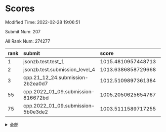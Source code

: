 # Scores

Modified Time: 2022-02-28 19:06:51

Submit Num: 207

All Rank Num: 274277

| rank |               submit               |       score        |       sigma        | pk_num |
| :--- | :--------------------------------- | :----------------- | :----------------- | :----- |
| 1    | jsonzb.test.test_1                 | 1015.4810957448713 | 0.8381710687975316 | 5301   |
| 2    | jsonzb.test.submission_level_4     | 1013.6386858729668 | 0.8212170726656619 | 5303   |
| 3    | cpp.21_12_24.submission-2b2ea0d7   | 1012.5109897361384 | 0.7910959389158291 | 5300   |
| 55   | cpp.2022_01_09.submission-816672bd | 1005.2050625654767 | 0.7335103689622363 | 5299   |
| 75   | cpp.2022_01_09.submission-5b0e3de2 | 1003.5111589717255 | 0.7290675332941874 | 5299   |


<details>
<summary>全部</summary>

| rank |                 submit                 |       score        |       sigma        | pk_num |
| :--- | :------------------------------------- | :----------------- | :----------------- | :----- |
| 1    | jsonzb.test.test_1                     | 1015.4810957448713 | 0.8381710687975316 | 5301   |
| 2    | jsonzb.test.submission_level_4         | 1013.6386858729668 | 0.8212170726656619 | 5303   |
| 3    | cpp.21_12_24.submission-2b2ea0d7       | 1012.5109897361384 | 0.7910959389158291 | 5300   |
| 4    | gobigger.level_3.submission_level_3_5  | 1011.9017677725416 | 0.8062145845708063 | 5300   |
| 5    | gobigger.level_3.submission_level_3_19 | 1011.8069778277348 | 0.7500718118272353 | 5301   |
| 6    | gobigger.level_3.submission_level_3_3  | 1011.5919984898961 | 0.7745598838670626 | 5304   |
| 7    | gobigger.level_3.submission_level_3_11 | 1011.4617164916998 | 0.7787640175428362 | 5298   |
| 8    | gobigger.level_3.submission_level_3_40 | 1011.2614308996182 | 0.7704619930885204 | 5300   |
| 9    | gobigger.level_3.submission_level_3_24 | 1011.2310664052636 | 0.7479600650084749 | 5300   |
| 10   | gobigger.level_3.submission_level_3_33 | 1011.1505425016421 | 0.7798711052991083 | 5301   |
| 11   | gobigger.level_3.submission_level_3_29 | 1011.1109938410164 | 0.7518206306505929 | 5297   |
| 12   | gobigger.level_3.submission_level_3_42 | 1011.0426575829568 | 0.753822815418526  | 5304   |
| 13   | gobigger.level_3.submission_level_3_22 | 1010.9795511646291 | 0.7795514948015984 | 5300   |
| 14   | gobigger.level_3.submission_level_3_38 | 1010.9677401196051 | 0.749787589337146  | 5304   |
| 15   | gobigger.level_3.submission_level_3_23 | 1010.9191638887713 | 0.7501968647589726 | 5300   |
| 16   | gobigger.level_3.submission_level_3_37 | 1010.6969029790857 | 0.7870892422049705 | 5298   |
| 17   | gobigger.level_3.submission_level_3_39 | 1010.5479786920388 | 0.7781214513887585 | 5300   |
| 18   | gobigger.level_3.submission_level_3_28 | 1010.4945416683123 | 0.7463835341705425 | 5299   |
| 19   | gobigger.level_3.submission_level_3_15 | 1010.4806805082027 | 0.7691064318019688 | 5302   |
| 20   | gobigger.level_3.submission_level_3_25 | 1010.4437745628911 | 0.7636163967348104 | 5296   |
| 21   | gobigger.level_3.submission_level_3_35 | 1010.384272550215  | 0.7561571961587197 | 5300   |
| 22   | gobigger.level_3.submission_level_3_12 | 1010.3403416829434 | 0.7423799963864147 | 5301   |
| 23   | gobigger.level_3.submission_level_3_34 | 1010.327204644005  | 0.7590809751923786 | 5301   |
| 24   | gobigger.level_3.submission_level_3_44 | 1010.298686673009  | 0.7568188713212114 | 5293   |
| 25   | gobigger.level_3.submission_level_3_18 | 1010.2704511233351 | 0.7616974969149294 | 5298   |
| 26   | gobigger.level_3.submission_level_3_20 | 1010.2383443673197 | 0.7721737508374797 | 5301   |
| 27   | gobigger.level_3.submission_level_3_49 | 1010.1698964571256 | 0.75649173890232   | 5302   |
| 28   | gobigger.level_3.submission_level_3_36 | 1010.1677771615986 | 0.7688349259193419 | 5306   |
| 29   | gobigger.level_3.submission_level_3_4  | 1010.1337863682041 | 0.7408413665926574 | 5302   |
| 30   | gobigger.level_3.submission_level_3_14 | 1010.1264165991165 | 0.7763636566043205 | 5301   |
| 31   | gobigger.level_3.submission_level_3_45 | 1010.1146408817609 | 0.7549478042455812 | 5295   |
| 32   | gobigger.level_3.submission_level_3_17 | 1010.1072164070009 | 0.7581506220673112 | 5299   |
| 33   | gobigger.level_3.submission_level_3_16 | 1010.1012266561135 | 0.7609746819292016 | 5303   |
| 34   | gobigger.level_3.submission_level_3_41 | 1010.098360493871  | 0.745026159654852  | 5301   |
| 35   | gobigger.level_3.submission_level_3_0  | 1010.0214884837844 | 0.7505760743080759 | 5299   |
| 36   | gobigger.level_3.submission_level_3_48 | 1010.0201498148758 | 0.7729185042486646 | 5301   |
| 37   | gobigger.level_3.submission_level_3_8  | 1009.9249129808452 | 0.7917369134902159 | 5299   |
| 38   | gobigger.level_3.submission_level_3_30 | 1009.8959931956658 | 0.7750735726278402 | 5299   |
| 39   | gobigger.level_3.submission_level_3_31 | 1009.8446658462544 | 0.7452410079909287 | 5299   |
| 40   | gobigger.level_3.submission_level_3_2  | 1009.8157230752854 | 0.7720814967609676 | 5305   |
| 41   | gobigger.level_3.submission_level_3_1  | 1009.7954064008644 | 0.7837104592556907 | 5304   |
| 42   | gobigger.level_3.submission_level_3_26 | 1009.7368276041336 | 0.7649891753463024 | 5299   |
| 43   | gobigger.level_3.submission_level_3_47 | 1009.6858248384613 | 0.7490783744693231 | 5300   |
| 44   | gobigger.level_3.submission_level_3_32 | 1009.6523583918981 | 0.7700974388728625 | 5302   |
| 45   | gobigger.level_3.submission_level_3_46 | 1009.5195990889266 | 0.7491079326887381 | 5299   |
| 46   | gobigger.level_3.submission_level_3_6  | 1009.4598050089292 | 0.7356150794384293 | 5298   |
| 47   | gobigger.level_3.submission_level_3_43 | 1009.4113079806594 | 0.757482486568828  | 5298   |
| 48   | gobigger.level_3.submission_level_3_27 | 1009.2378668979085 | 0.7427804894637037 | 5300   |
| 49   | gobigger.level_3.submission_level_3_10 | 1008.9092155451358 | 0.7126575791311109 | 5297   |
| 50   | gobigger.level_3.submission_level_3_21 | 1008.8618974050535 | 0.737300364473353  | 5298   |
| 51   | gobigger.level_3.submission_level_3_13 | 1008.6984366351072 | 0.7364237704221063 | 5300   |
| 52   | gobigger.level_3.submission_level_3_9  | 1008.5391062226721 | 0.7453877229721818 | 5297   |
| 53   | gobigger.level_3.submission_level_3_7  | 1008.2378164900467 | 0.7339694310242589 | 5297   |
| 54   | gobigger.level_1.submission_level_1_36 | 1005.7662323121681 | 0.7404462048063173 | 5299   |
| 55   | cpp.2022_01_09.submission-816672bd     | 1005.2050625654767 | 0.7335103689622363 | 5299   |
| 56   | gobigger.level_1.submission_level_1_39 | 1004.9935395963741 | 0.713855757436548  | 5299   |
| 57   | gobigger.level_1.submission_level_1_49 | 1004.4110552596562 | 0.7154573722538603 | 5299   |
| 58   | gobigger.level_1.submission_level_1_5  | 1004.4079297330891 | 0.7237776937873852 | 5305   |
| 59   | gobigger.level_1.submission_level_1_23 | 1004.3329789664383 | 0.7246413041273831 | 5301   |
| 60   | gobigger.level_1.submission_level_1_6  | 1004.3208658221972 | 0.7227030186797789 | 5302   |
| 61   | gobigger.level_1.submission_level_1_35 | 1004.3163891104366 | 0.7204448784524295 | 5298   |
| 62   | gobigger.level_1.submission_level_1_25 | 1004.2622255172637 | 0.7168704295634415 | 5300   |
| 63   | gobigger.level_1.submission_level_1_32 | 1004.2521693624661 | 0.733777796198866  | 5298   |
| 64   | gobigger.level_1.submission_level_1_43 | 1004.2477161100242 | 0.7233697315032239 | 5300   |
| 65   | gobigger.level_1.submission_level_1_29 | 1004.2129904444322 | 0.7163576885544704 | 5298   |
| 66   | gobigger.level_1.submission_level_1_14 | 1004.0674073495285 | 0.7228384574419926 | 5299   |
| 67   | gobigger.level_1.submission_level_1_47 | 1004.0011665545245 | 0.7133633519171343 | 5303   |
| 68   | gobigger.level_1.submission_level_1_22 | 1003.9311050251686 | 0.7169298291938914 | 5304   |
| 69   | gobigger.level_1.submission_level_1_12 | 1003.8321327475006 | 0.7150204550588308 | 5300   |
| 70   | gobigger.level_1.submission_level_1_33 | 1003.763922716873  | 0.7124140159871983 | 5302   |
| 71   | gobigger.level_1.submission_level_1_31 | 1003.7334554206427 | 0.7234940995078653 | 5300   |
| 72   | gobigger.level_1.submission_level_1_8  | 1003.6169679853363 | 0.7125632397444986 | 5301   |
| 73   | gobigger.level_1.submission_level_1_27 | 1003.588297935454  | 0.7218604418503763 | 5293   |
| 74   | gobigger.level_1.submission_level_1_7  | 1003.5269597887759 | 0.7105577877664134 | 5298   |
| 75   | cpp.2022_01_09.submission-5b0e3de2     | 1003.5111589717255 | 0.7290675332941874 | 5299   |
| 76   | gobigger.level_1.submission_level_1_2  | 1003.4994159296833 | 0.7279787893689785 | 5302   |
| 77   | gobigger.level_1.submission_level_1_45 | 1003.4203110686223 | 0.716714404062877  | 5298   |
| 78   | gobigger.level_1.submission_level_1_11 | 1003.411873663402  | 0.7169222877187572 | 5303   |
| 79   | gobigger.level_1.submission_level_1_26 | 1003.3881634223976 | 0.7290700547665769 | 5305   |
| 80   | gobigger.level_1.submission_level_1_46 | 1003.369272482834  | 0.7178362293661195 | 5301   |
| 81   | gobigger.level_1.submission_level_1_44 | 1003.3352193814007 | 0.7217638644656634 | 5298   |
| 82   | gobigger.level_1.submission_level_1_21 | 1003.2588137709414 | 0.7262255041909026 | 5307   |
| 83   | gobigger.level_1.submission_level_1_17 | 1003.2156544111523 | 0.7141057636442495 | 5303   |
| 84   | gobigger.level_1.submission_level_1_1  | 1003.1583864020865 | 0.7079896144798765 | 5303   |
| 85   | gobigger.level_1.submission_level_1_4  | 1003.1282956910212 | 0.7153908911583287 | 5301   |
| 86   | gobigger.level_1.submission_level_1_19 | 1003.1062667487369 | 0.7225871876763592 | 5300   |
| 87   | gobigger.level_1.submission_level_1_13 | 1002.9348425854656 | 0.7178822035008455 | 5302   |
| 88   | gobigger.level_1.submission_level_1_3  | 1002.820548883088  | 0.7183892005069731 | 5301   |
| 89   | gobigger.level_1.submission_level_1_9  | 1002.8071008727786 | 0.7270165880892747 | 5301   |
| 90   | gobigger.level_1.submission_level_1_10 | 1002.7976907853354 | 0.7199030873917451 | 5299   |
| 91   | gobigger.level_1.submission_level_1_34 | 1002.7880678563774 | 0.7194171773145253 | 5298   |
| 92   | gobigger.level_1.submission_level_1_18 | 1002.7641547219037 | 0.7141174060530685 | 5300   |
| 93   | gobigger.level_1.submission_level_1_0  | 1002.7327138123147 | 0.7131215629045293 | 5298   |
| 94   | gobigger.level_1.submission_level_1_38 | 1002.7297932404766 | 0.7133065271112288 | 5306   |
| 95   | gobigger.level_1.submission_level_1_30 | 1002.6341884253468 | 0.7124012237376319 | 5299   |
| 96   | gobigger.level_1.submission_level_1_28 | 1002.5895052793409 | 0.7174367310006945 | 5298   |
| 97   | gobigger.level_1.submission_level_1_20 | 1002.5370400231787 | 0.7167388845231847 | 5297   |
| 98   | gobigger.level_1.submission_level_1_40 | 1002.5234425698769 | 0.7213825787504204 | 5295   |
| 99   | gobigger.level_1.submission_level_1_48 | 1002.4774042284945 | 0.710056188149129  | 5299   |
| 100  | gobigger.level_1.submission_level_1_37 | 1002.1812039804054 | 0.7305836307267112 | 5299   |
| 101  | gobigger.level_1.submission_level_1_24 | 1002.1397916220405 | 0.713064642907207  | 5302   |
| 102  | gobigger.level_1.submission_level_1_42 | 1002.0925626827684 | 0.7197837363032255 | 5295   |
| 103  | gobigger.level_1.submission_level_1_41 | 1001.9012873630926 | 0.7194276677483895 | 5299   |
| 104  | gobigger.level_1.submission_level_1_16 | 1001.6153062458366 | 0.7102855670854468 | 5301   |
| 105  | gobigger.level_1.submission_level_1_15 | 1001.6044625426338 | 0.715670024217762  | 5300   |
| 106  | gobigger.random.submission_random_18   | 997.1767540022445  | 0.703523252174978  | 5298   |
| 107  | gobigger.random.submission_random_45   | 997.1318758620371  | 0.7095595152141672 | 5296   |
| 108  | gobigger.random.submission_random_42   | 997.0971697503012  | 0.6897039475745929 | 5299   |
| 109  | gobigger.random.submission_random_43   | 996.9766787970257  | 0.703003883032753  | 5303   |
| 110  | gobigger.random.submission_random_39   | 996.8500321841157  | 0.7088866361904953 | 5300   |
| 111  | gobigger.random.submission_random_20   | 996.8249115173119  | 0.7168503877335778 | 5300   |
| 112  | gobigger.random.submission_random_31   | 996.8019081088826  | 0.7087707695566483 | 5302   |
| 113  | gobigger.random.submission_random_24   | 996.76388558681    | 0.6993435477002837 | 5301   |
| 114  | gobigger.random.submission_random_1    | 996.7503289993996  | 0.7097508515073269 | 5298   |
| 115  | gobigger.random.submission_random_0    | 996.7427565271959  | 0.7041488203187294 | 5294   |
| 116  | gobigger.random.submission_random_16   | 996.6823375053337  | 0.7126903383182154 | 5294   |
| 117  | gobigger.random.submission_random_40   | 996.6378921115249  | 0.7092074070142478 | 5306   |
| 118  | gobigger.random.submission_random_49   | 996.5542428438295  | 0.72074169187813   | 5303   |
| 119  | gobigger.random.submission_random_12   | 996.5315006530752  | 0.7199724636165438 | 5301   |
| 120  | gobigger.random.submission_random_15   | 996.4855455423519  | 0.7070237561155918 | 5301   |
| 121  | gobigger.random.submission_random_29   | 996.4833497470289  | 0.7351426271802697 | 5304   |
| 122  | gobigger.random.submission_random_36   | 996.4551060969359  | 0.7207625019601612 | 5300   |
| 123  | gobigger.random.submission_random_21   | 996.2635088200363  | 0.7105840804205537 | 5298   |
| 124  | gobigger.random.submission_random_27   | 996.2606255277082  | 0.7076930188082469 | 5298   |
| 125  | gobigger.random.submission_random_4    | 996.2363842310348  | 0.7169512480193774 | 5296   |
| 126  | gobigger.random.submission_random_5    | 996.1532116493823  | 0.7071141364921812 | 5305   |
| 127  | gobigger.random.submission_random_41   | 996.1472740325535  | 0.7107785124912659 | 5302   |
| 128  | gobigger.random.submission_random_25   | 996.136945662486   | 0.713079176295574  | 5298   |
| 129  | gobigger.random.submission_random_28   | 996.0723355386408  | 0.7159335194469001 | 5297   |
| 130  | gobigger.random.submission_random_35   | 996.0649163770963  | 0.7103109902461251 | 5299   |
| 131  | gobigger.random.submission_random_2    | 996.0553438804327  | 0.7360013606771999 | 5301   |
| 132  | gobigger.random.submission_random_22   | 996.0371552698587  | 0.7099060862173763 | 5295   |
| 133  | gobigger.random.submission_random_37   | 996.0274412176541  | 0.702399672090576  | 5301   |
| 134  | gobigger.random.submission_random_33   | 996.0230404635272  | 0.7142267036894071 | 5303   |
| 135  | gobigger.random.submission_random_9    | 995.9787558049212  | 0.7044927778251268 | 5302   |
| 136  | gobigger.random.submission_random_10   | 995.9665649291055  | 0.707997870271502  | 5303   |
| 137  | gobigger.random.submission_random_48   | 995.8625819322234  | 0.7163681832749664 | 5297   |
| 138  | gobigger.random.submission_random_3    | 995.7760954416233  | 0.7116247709616002 | 5298   |
| 139  | gobigger.random.submission_random_32   | 995.6592925187201  | 0.7202808277262882 | 5301   |
| 140  | gobigger.random.submission_random_7    | 995.5663941176996  | 0.7077196672790936 | 5301   |
| 141  | gobigger.random.submission_random_19   | 995.5006948940487  | 0.7062176240712909 | 5303   |
| 142  | gobigger.random.submission_random_8    | 995.4894670619741  | 0.7113623419124864 | 5299   |
| 143  | gobigger.random.submission_random_14   | 995.4080038388297  | 0.7028244704763479 | 5301   |
| 144  | gobigger.random.submission_random_44   | 995.364087539184   | 0.7073405684242479 | 5299   |
| 145  | gobigger.random.submission_random_11   | 995.2991162952692  | 0.7120816719297187 | 5293   |
| 146  | gobigger.random.submission_random_38   | 995.2710882541596  | 0.7126609945395347 | 5296   |
| 147  | gobigger.random.submission_random_17   | 995.2632432876075  | 0.7312586688257708 | 5302   |
| 148  | gobigger.random.submission_random_13   | 995.2067100843665  | 0.7119257963093923 | 5305   |
| 149  | gobigger.random.submission_random_34   | 995.060904728912   | 0.7137537330850027 | 5297   |
| 150  | gobigger.random.submission_random_46   | 994.9937373932675  | 0.7100170727334276 | 5298   |
| 151  | gobigger.random.submission_random_23   | 994.9849598590846  | 0.7000602552141196 | 5299   |
| 152  | gobigger.random.submission_random_30   | 994.809431366918   | 0.7311188118489468 | 5301   |
| 153  | gobigger.random.submission_random_26   | 994.6660876185477  | 0.7234771125991823 | 5300   |
| 154  | gobigger.random.submission_random_6    | 994.4292478492799  | 0.72138463954027   | 5297   |
| 155  | gobigger.random.submission_random_47   | 994.3854385345624  | 0.712390578927883  | 5301   |
| 156  | gobigger.level_2.submission_level_2_27 | 993.9794479535001  | 0.7340470547482728 | 5298   |
| 157  | gobigger.level_2.submission_level_2_28 | 993.4239026746126  | 0.7529399936236623 | 5299   |
| 158  | gobigger.level_2.submission_level_2_21 | 993.3822947335442  | 0.7290567022140183 | 5302   |
| 159  | gobigger.level_2.submission_level_2_18 | 993.2604969221476  | 0.7539925704717441 | 5302   |
| 160  | gobigger.level_2.submission_level_2_20 | 993.1831908744168  | 0.7536543743344944 | 5302   |
| 161  | gobigger.level_2.submission_level_2_37 | 993.0648127092417  | 0.7321930845290504 | 5301   |
| 162  | gobigger.level_2.submission_level_2_46 | 992.9436805321203  | 0.7435194682771223 | 5303   |
| 163  | gobigger.level_2.submission_level_2_6  | 992.6978410712316  | 0.7425977294910153 | 5301   |
| 164  | gobigger.level_2.submission_level_2_41 | 992.6580914645558  | 0.746477470895656  | 5302   |
| 165  | gobigger.level_2.submission_level_2_15 | 992.6489568850882  | 0.7404379148238722 | 5301   |
| 166  | gobigger.level_2.submission_level_2_35 | 992.4998707702235  | 0.7403339192132803 | 5300   |
| 167  | gobigger.level_2.submission_level_2_22 | 992.4333955119351  | 0.7352997827178264 | 5301   |
| 168  | gobigger.level_2.submission_level_2_48 | 992.4214908857092  | 0.7457099305120171 | 5302   |
| 169  | gobigger.level_2.submission_level_2_25 | 992.4025973262937  | 0.7320281274754041 | 5301   |
| 170  | gobigger.level_2.submission_level_2_43 | 992.347072750242   | 0.734744434805611  | 5298   |
| 171  | gobigger.level_2.submission_level_2_40 | 992.3016992268147  | 0.7466867325511776 | 5302   |
| 172  | gobigger.level_2.submission_level_2_10 | 992.2637577656083  | 0.7449521027479508 | 5299   |
| 173  | gobigger.level_2.submission_level_2_1  | 992.2402621109723  | 0.7412323875290298 | 5294   |
| 174  | gobigger.level_2.submission_level_2_47 | 992.1808215737208  | 0.7522724251891817 | 5300   |
| 175  | gobigger.level_2.submission_level_2_16 | 992.1773743198451  | 0.746526867733906  | 5299   |
| 176  | gobigger.level_2.submission_level_2_34 | 992.116451178494   | 0.7453337829571792 | 5301   |
| 177  | gobigger.level_2.submission_level_2_11 | 992.0799380224282  | 0.730846061079832  | 5300   |
| 178  | gobigger.level_2.submission_level_2_30 | 992.0644503345782  | 0.741793557150992  | 5303   |
| 179  | gobigger.level_2.submission_level_2_19 | 992.0174334209393  | 0.7397852214934112 | 5301   |
| 180  | gobigger.level_2.submission_level_2_31 | 991.9340491770128  | 0.75585697420004   | 5301   |
| 181  | gobigger.level_2.submission_level_2_2  | 991.9051619486423  | 0.7553436121438916 | 5297   |
| 182  | gobigger.level_2.submission_level_2_33 | 991.9011438945121  | 0.7377442963161891 | 5298   |
| 183  | gobigger.level_2.submission_level_2_12 | 991.8277050766305  | 0.7607677105180404 | 5299   |
| 184  | gobigger.level_2.submission_level_2_38 | 991.7066610305061  | 0.7510065039313535 | 5299   |
| 185  | gobigger.level_2.submission_level_2_5  | 991.5523406551154  | 0.7507305627185143 | 5298   |
| 186  | gobigger.level_2.submission_level_2_36 | 991.535000454659   | 0.7529589959403025 | 5300   |
| 187  | gobigger.level_2.submission_level_2_49 | 991.4400198853174  | 0.7514485907272216 | 5300   |
| 188  | gobigger.level_2.submission_level_2_42 | 991.4167944168996  | 0.7552001704489745 | 5302   |
| 189  | gobigger.level_2.submission_level_2_23 | 991.2738766883322  | 0.763639498461562  | 5302   |
| 190  | gobigger.level_2.submission_level_2_32 | 991.085964223794   | 0.7507840516334962 | 5303   |
| 191  | gobigger.level_2.submission_level_2_7  | 991.0120062822865  | 0.7393167084128934 | 5299   |
| 192  | gobigger.level_2.submission_level_2_24 | 990.9741113302294  | 0.7513991948147785 | 5302   |
| 193  | gobigger.level_2.submission_level_2_44 | 990.8729929217067  | 0.7543836585793564 | 5300   |
| 194  | gobigger.level_2.submission_level_2_3  | 990.8506879506555  | 0.7578596801752123 | 5299   |
| 195  | gobigger.level_2.submission_level_2_0  | 990.8009493190452  | 0.7472069193537334 | 5300   |
| 196  | gobigger.level_2.submission_level_2_29 | 990.764013003175   | 0.7754529058611415 | 5302   |
| 197  | gobigger.level_2.submission_level_2_14 | 990.7154489369672  | 0.7497214936206061 | 5302   |
| 198  | gobigger.level_2.submission_level_2_39 | 990.5703546062621  | 0.7844966777890162 | 5301   |
| 199  | gobigger.level_2.submission_level_2_8  | 990.4415965515252  | 0.7880602026594511 | 5300   |
| 200  | gobigger.level_2.submission_level_2_17 | 990.4247788777232  | 0.7592870735974109 | 5303   |
| 201  | gobigger.level_2.submission_level_2_26 | 990.1636714741103  | 0.7787348527590056 | 5301   |
| 202  | gobigger.level_2.submission_level_2_13 | 990.0953754344258  | 0.7869187424879676 | 5299   |
| 203  | gobigger.level_2.submission_level_2_4  | 989.9965710391243  | 0.7621797510683037 | 5296   |
| 204  | gobigger.level_2.submission_level_2_45 | 989.9631313588002  | 0.7723498538985694 | 5299   |
| 205  | gobigger.level_2.submission_level_2_9  | 989.9212138127459  | 0.7644925200714945 | 5306   |
| 206  | gobigger.none.submission_none_0        | 976.5380087886056  | 1.379781800345605  | 5293   |
| 207  | gobigger.none.submission_none_1        | 976.3968814514526  | 1.516811471763264  | 5303   |

</details>